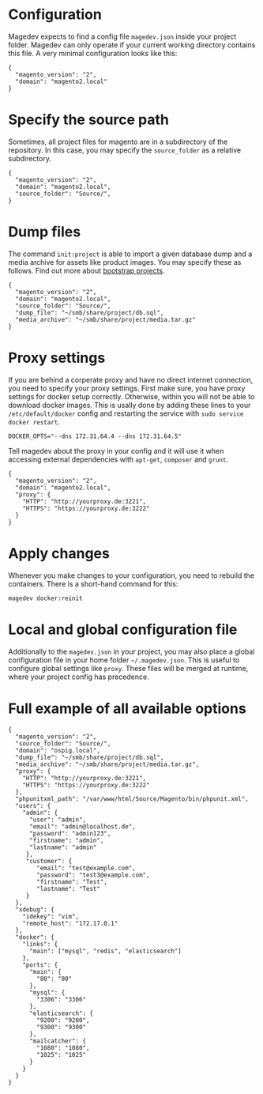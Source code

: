 # Configuration

Magedev expects to find a config file `magedev.json` inside your project folder. Magedev can only operate if your current working directory contains this file. A very minimal configuration looks like this:

    {
      "magento_version": "2",
      "domain": "magento2.local"
    }

# Specify the source path

Sometimes, all project files for magento are in a subdirectory of the repository. In this case, you may specify the `source_folder` as a relative subdirectory.

    {
      "magento_version": "2",
      "domain": "magento2.local",
      "source_folder": "Source/",
    }

# Dump files

The command `init:project` is able to import a given database dump and a media archive for assets like product images. You may specify these as follows. Find out more about [bootstrap projects](bootstrap-projects).

    {
      "magento_version": "2",
      "domain": "magento2.local",
      "source_folder": "Source/",
      "dump_file": "~/smb/share/project/db.sql",
      "media_archive": "~/smb/share/project/media.tar.gz"
    }

# Proxy settings

If you are behind a corperate proxy and have no direct internet connection, you need to specify your proxy settings. First make sure, you have proxy settings for docker setup correctly. Otherwise, within you will not be able to download docker images. This is usally done by adding these lines to your `/etc/default/docker` config and restarting the service with `sudo service docker restart`.

    DOCKER_OPTS="--dns 172.31.64.4 --dns 172.31.64.5"

Tell magedev about the proxy in your config and it will use it when accessing external dependencies with `apt-get`, `composer` and `grunt`.

    {
      "magento_version": "2",
      "domain": "magento2.local",
      "proxy": {
        "HTTP": "http://yourproxy.de:3221",
        "HTTPS": "https://yourproxy.de:3222"
      }
    }

# Apply changes

Whenever you make changes to your configuration, you need to rebuild the containers. There is a short-hand command for this:

    magedev docker:reinit

# Local and global configuration file

Additionally to the `magedev.json` in your project, you may also place a global configuration file in your home folder
`~/.magedev.json`. This is useful to configure global settings like `proxy`. These files will be merged at runtime, where your project config has precedence.

# Full example of all available options

    {
      "magento_version": "2",
      "source_folder": "Source/",
      "domain": "ospig.local",
      "dump_file": "~/smb/share/project/db.sql",
      "media_archive": "~/smb/share/project/media.tar.gz",
      "proxy": {
        "HTTP": "http://yourproxy.de:3221",
        "HTTPS": "https://yourproxy.de:3222"
      },
      "phpunitxml_path": "/var/www/html/Source/Magento/bin/phpunit.xml",
      "users": {
        "admin": {
          "user": "admin",
          "email": "admin@localhost.de",
          "password": "admin123",
          "firstname": "admin",
          "lastname": "admin"
         },
         "customer": {
            "email": "test@example.com",
            "password": "test3@example.com",
            "firstname": "Test",
            "lastname": "Test"
         }
      },
      "xdebug": {
        "idekey": "vim",
        "remote_host": "172.17.0.1"
      },
      "docker": {
        "links": {
          "main": ["mysql", "redis", "elasticsearch"]
        },
        "ports": {
          "main": {
            "80": "80"
          },
          "mysql": {
            "3306": "3306"
          },
          "elasticsearch": {
            "9200": "9200",
            "9300": "9300"
          },
          "mailcatcher": {
            "1080": "1080",
            "1025": "1025"
          }
        }
      }
    }
